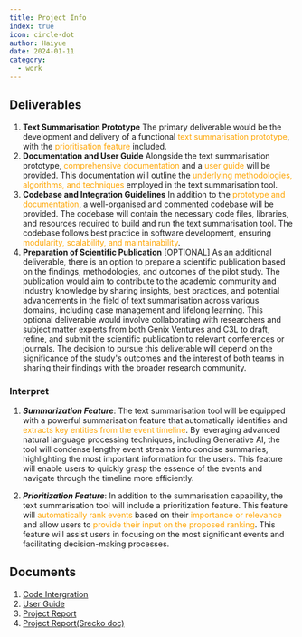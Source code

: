 ```yaml
---
title: Project Info
index: true
icon: circle-dot
author: Haiyue
date: 2024-01-11
category:
  - work
---
```


## Deliverables
1. **Text Summarisation Prototype**
    The primary deliverable would be the development and delivery of a functional <span style="color:orange">text summarisation prototype</span>, with the <span style="color:orange">prioritisation feature</span> included.
2. **Documentation and User Guide**
    Alongside the text summarisation prototype, <span style="color:orange">comprehensive documentation</span> and a <span style="color:orange">user guide</span> will be provided. This documentation will outline the <span style="color:orange">underlying methodologies, algorithms, and techniques</span> employed in the text summarisation tool.
3. **Codebase and Integration Guidelines**
    In addition to the <span style="color:orange">prototype and documentation</span>, a well-organised and commented codebase will be provided. The codebase will contain the necessary code files, libraries, and resources required to build and run the text summarisation tool. The codebase follows best practice in software development, ensuring <span style="color:orange">modularity, scalability, and maintainability</span>.
4. **Preparation of Scientific Publication** [OPTIONAL]
    As an additional deliverable, there is an option to prepare a scientific publication based on the findings, methodologies, and outcomes of the pilot study. The publication would aim to contribute to the academic community and industry knowledge by sharing insights, best practices, and potential advancements in the field of text summarisation across various domains, including case management and lifelong learning. This optional deliverable would involve collaborating with researchers and subject matter experts from both Genix Ventures and C3L to draft, refine, and submit the scientific publication to relevant conferences or journals. The decision to pursue this deliverable will depend on the significance of the study's outcomes and the interest of both teams in sharing their findings with the broader research community.


### Interpret
1. ***Summarization Feature***: 
The text summarisation tool will be equipped with a powerful summarisation feature that automatically identifies and <span style="color:orange">extracts key entities from the event timeline</span>. By leveraging advanced natural language processing techniques, including Generative AI, the tool will condense lengthy event streams into concise summaries, highlighting the most important information for the users. This feature will enable users to quickly grasp the essence of the events and navigate through the timeline more efficiently.

2. ***Prioritization Feature***: 
In addition to the summarisation capability, the text summarisation tool will include a prioritization feature. This feature will <span style="color:orange">automatically rank events</span> based on their <span style="color:orange">importance or relevance</span> and allow users to <span style="color:orange">provide their input on the proposed ranking</span>. This feature will assist users in focusing on the most significant events and facilitating decision-making processes.



## Documents
1. [Code Intergration](https://docs.google.com/document/d/1zb_HjJ_zArFpCArg_Mq29erP61XrzGHUQfzCGEum0Fg/edit?usp=sharing)
2. [User Guide](https://docs.google.com/document/d/11H75KmSGJ11tBeX1__wSTp0KOBVvOKjyMM4T1jecg5s/edit?usp=sharing)
3. [Project Report](https://docs.google.com/document/d/1AozPQtZL6jQxSSh_4QF0TSBcoUf5uYCf9AXvGC1pR8w/edit#heading=h.o1e0j7hq7f2s)
4. [Project Report(Srecko doc)](https://docs.google.com/document/d/1HIOeP7UBZky84f0-X7rC1G0MuiUFC-pJMeLTuiMnJMg/edit#heading=h.zbn4dizc4zcy)

